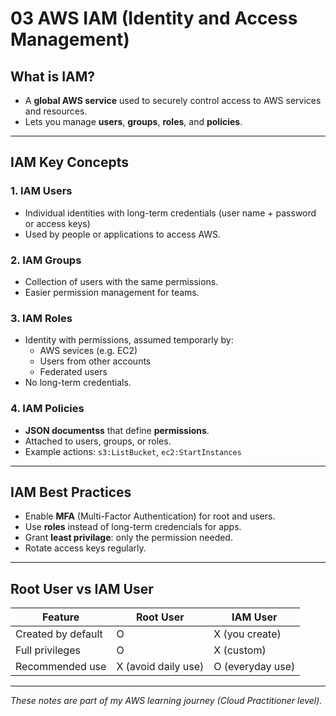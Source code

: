 # 03 AWS IAM (Identity and Access Management)

## What is IAM?
- A **global AWS service** used to securely control access to AWS services and resources.
- Lets you manage **users**, **groups**, **roles**, and **policies**.

---

## IAM Key Concepts

### 1. IAM Users
- Individual identities with long-term credentials (user name + password or access keys)
- Used by people or applications to access AWS.

### 2. IAM Groups
- Collection of users with the same permissions.
- Easier permission management for teams.

### 3. IAM Roles
- Identity with permissions, assumed temporarly by:
  - AWS sevices (e.g. EC2)
  - Users from other accounts
  - Federated users
- No long-term credentials.

### 4. IAM Policies
- **JSON documentss** that define **permissions**.
- Attached to users, groups, or roles.
- Example actions: `s3:ListBucket`, `ec2:StartInstances`

---

## IAM Best Practices
- Enable **MFA** (Multi-Factor Authentication) for root and users.
- Use **roles** instead of long-term credencials for apps.
- Grant **least privilage**: only the permission needed.
- Rotate access keys regularly.

---


## Root User vs IAM User
| Feature           | Root User         | IAM User         |
|-------------------|-------------------|------------------|
| Created by default| O                 | X (you create)   |
| Full privileges   | O                 | X (custom)       |
| Recommended use   | X (avoid daily use) | O (everyday use) |

---

*These notes are part of my AWS learning journey (Cloud Practitioner level).*
